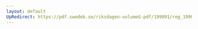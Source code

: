```yaml
---
layout: default
UpRedirect: https://pdf.swedeb.se/riksdagen-volumeG-pdf/199091/reg_199091_KrU/reg_199091_KrU_0013.pdf
---
```

